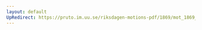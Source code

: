 ```yaml
---
layout: default
UpRedirect: https://pruto.im.uu.se/riksdagen-motions-pdf/1869/mot_1869__ak__53/mot_1869__ak__53-002.pdf
---
```

